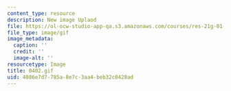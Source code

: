 ```yaml
---
content_type: resource
description: New image Uplaod
file: https://ol-ocw-studio-app-qa.s3.amazonaws.com/courses/res-21g-01-kana-spring-2010/4086e7d7785a8e7c3aa4beb32c0428ad_0402.gif
file_type: image/gif
image_metadata:
  caption: ''
  credit: ''
  image-alt: ''
resourcetype: Image
title: 0402.gif
uid: 4086e7d7-785a-8e7c-3aa4-beb32c0428ad
---
```

